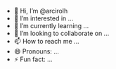 - 👋 Hi, I’m @arcirolh
- 👀 I’m interested in ...
- 🌱 I’m currently learning ...
- 💞️ I’m looking to collaborate on ...
- 📫 How to reach me ...
- 😄 Pronouns: ...
- ⚡ Fun fact: ...

<!---
arcirolh/arcirolh is a ✨ special ✨ repository because its `README.md` (this file) appears on your GitHub profile.
You can click the Preview link to take a look at your changes.
--->
